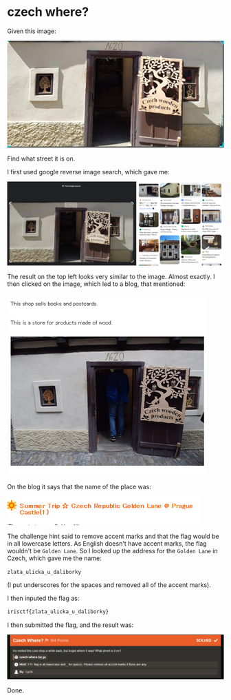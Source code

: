 # czech where?
Given this image:

![](../Images/czech-where-part-1.png)

Find what street it is on.

I first used google reverse image search, which gave me:

![](../Images/czech-where-part-2.png)

The result on the top left looks very similar to the image. Almost exactly. I then clicked on the image, which led to a blog, that mentioned:

![](../Images/czech-where-part-3.png)

On the blog it says that the name of the place was:

![](../Images/czech-where-part-4.png)

The challenge hint said to remove accent marks and that the flag would be in all lowercase letters. As English doesn't have accent marks, the flag wouldn't be `Golden Lane`. So I looked up the address for the `Golden Lane` in Czech, which gave me the name:

`zlata_ulicka_u_daliborky`

(I put underscores for the spaces and removed all of the accent marks). 

I then inputed the flag as:

```txt
irisctf{zlata_ulicka_u_daliborky}
```

I then submitted the flag, and the result was:

![](../Images/czech-where-part-5.png)

Done.




